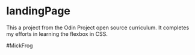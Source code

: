 # landingPage

This a project from the Odin Project open source curriculum.
It completes my efforts in learning the flexbox in CSS.

#MickFrog